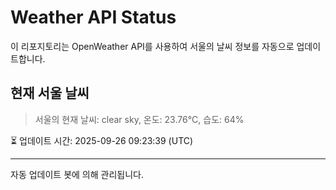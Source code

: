 
# Weather API Status

이 리포지토리는 OpenWeather API를 사용하여 서울의 날씨 정보를 자동으로 업데이트합니다.

## 현재 서울 날씨
> 서울의 현재 날씨: clear sky, 온도: 23.76°C, 습도: 64%

⏳ 업데이트 시간: 2025-09-26 09:23:39 (UTC)

---
자동 업데이트 봇에 의해 관리됩니다.
